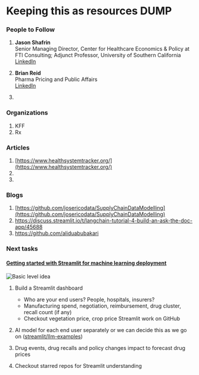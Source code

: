 # Keeping this as resources DUMP

### People to Follow

1. **Jason Shafrin**  
   Senior Managing Director, Center for Healthcare Economics & Policy at FTI Consulting; Adjunct Professor, University of Southern California  
   [LinkedIn](https://www.linkedin.com/in/jason-shafrin-9310194/)

2. **Brian Reid**  
   Pharma Pricing and Public Affairs  
   [LinkedIn](https://www.linkedin.com/in/brianbreid/)

3. 

### Organizations

1. KFF
2. Rx

### Articles

1. [https://www.healthsystemtracker.org/](https://www.healthsystemtracker.org/)
2. 
3. 

### Blogs

1. [https://github.com/josericodata/SupplyChainDataModelling](https://github.com/josericodata/SupplyChainDataModelling)
2. https://discuss.streamlit.io/t/langchain-tutorial-4-build-an-ask-the-doc-app/45688
3. https://github.com/aliduabubakari

### Next tasks

#### [Getting started with Streamlit for machine learning deployment](https://medium.com/@alidu143/getting-started-with-streamlit-for-machine-learning-deployment-532e468567ce)
![Basic level idea](https://miro.medium.com/v2/resize:fit:720/format:webp/1*6CU8l5D1gUlTaNDtA3jL3g.jpeg)

1. Build a Streamlit dashboard  
   - Who are your end users? People, hospitals, insurers?  
   - Manufacturing spend, negotiation, reimbursement, drug cluster, recall count (if any)  
   - Checkout vegetation price, crop price Streamlit work on GitHub

2. AI model for each end user separately or we can decide this as we go on ([streamlit/llm-examples](https://github.com/streamlit/llm-examples))
3. Drug events, drug recalls and policy changes impact to forecast drug prices
4. Checkout starred repos for Streamlit understanding
